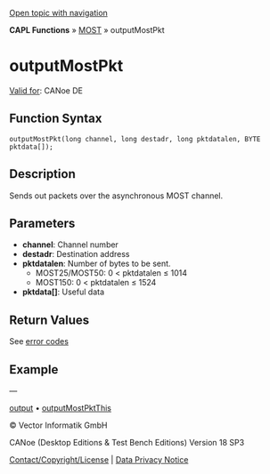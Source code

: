 [Open topic with navigation](../../../../../CANoeDEFamily.htm#Topics/CAPLFunctions/MOST/Functions/CAPLfunctionMOSTOutputMostPkt.md)

**CAPL Functions** » [MOST](../CAPLfunctionsMOSTOverview.md) » outputMostPkt

# outputMostPkt

[Valid for](../../../Shared/FeatureAvailability.md): CANoe DE

## Function Syntax

```
outputMostPkt(long channel, long destadr, long pktdatalen, BYTE pktdata[]);
```

## Description

Sends out packets over the asynchronous MOST channel.

## Parameters

- **channel**: Channel number
- **destadr**: Destination address
- **pktdatalen**: Number of bytes to be sent.
  - MOST25/MOST50: 0 < pktdatalen ≤ 1014
  - MOST150: 0 < pktdatalen ≤ 1524
- **pktdata[]**: Useful data

## Return Values

See [error codes](../CAPLfunctionsMOSTErrorCodes.md)

## Example

—

[output](CAPLfunctionMOSToutput.md) • [outputMostPktThis](CAPLfunctionMOSTOutputMostPktThis.md)

© Vector Informatik GmbH

CANoe (Desktop Editions & Test Bench Editions) Version 18 SP3

[Contact/Copyright/License](../../../Shared/ContactCopyrightLicense.md) | [Data Privacy Notice](https://www.vector.com/int/en/company/get-info/privacy-policy/)
